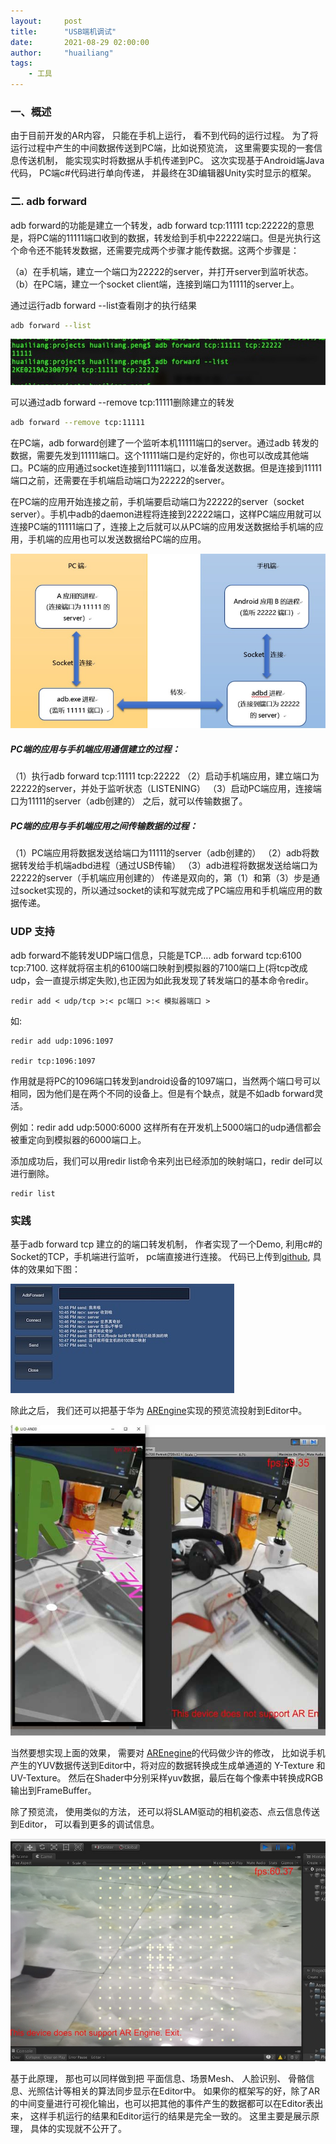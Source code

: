 ```yaml
---
layout:     post
title:      "USB端机调试"
date:       2021-08-29 02:00:00
author:     "huailiang"
tags:
    - 工具
---
```



### 一、概述


由于目前开发的AR内容， 只能在手机上运行， 看不到代码的运行过程。 为了将运行过程中产生的中间数据传送到PC端，比如说预览流， 这里需要实现的一套信息传送机制， 能实现实时将数据从手机传递到PC。 这次实现基于Android端Java代码， PC端c#代码进行单向传递， 并最终在3D编辑器Unity实时显示的框架。

### 二. adb forward

adb forward的功能是建立一个转发，adb forward tcp:11111 tcp:22222的意思是，将PC端的11111端口收到的数据，转发给到手机中22222端口。但是光执行这个命令还不能转发数据，还需要完成两个步骤才能传数据。这两个步骤是：

（a）在手机端，建立一个端口为22222的server，并打开server到监听状态。
（b）在PC端，建立一个socket client端，连接到端口为11111的server上。


通过运行adb forward --list查看刚才的执行结果

```sh
adb forward --list
```


![](/img/post-android/adb1.jpg)


可以通过adb forward --remove tcp:11111删除建立的转发

```sh
adb forward --remove tcp:11111
```

在PC端，adb forward创建了一个监听本机11111端口的server。通过adb 转发的数据，需要先发到11111端口。这个11111端口是约定好的，你也可以改成其他端口。PC端的应用通过socket连接到11111端口，以准备发送数据。但是连接到11111端口之前，还需要在手机端启动端口为22222的server。


在PC端的应用开始连接之前，手机端要启动端口为22222的server（socket server）。手机中adb的daemon进程将连接到22222端口，这样PC端应用就可以连接PC端的11111端口了，连接上之后就可以从PC端的应用发送数据给手机端的应用，手机端的应用也可以发送数据给PC端的应用。

![](/img/post-android/adb2.jpg)



##### PC端的应用与手机端应用通信建立的过程：
（1）执行adb forward tcp:11111 tcp:22222
（2）启动手机端应用，建立端口为22222的server，并处于监听状态（LISTENING）
（3）启动PC端应用，连接端口为11111的server（adb创建的）
之后，就可以传输数据了。

##### PC端的应用与手机端应用之间传输数据的过程：
（1）PC端应用将数据发送给端口为11111的server（adb创建的）
（2）adb将数据转发给手机端adbd进程（通过USB传输）
（3）adb进程将数据发送给端口为22222的server（手机端应用创建的）
传递是双向的，第（1）和第（3）步是通过socket实现的，所以通过socket的读和写就完成了PC端应用和手机端应用的数据传递。


### UDP 支持

adb forward不能转发UDP端口信息，只能是TCP…. adb forward tcp:6100 tcp:7100. 这样就将宿主机的6100端口映射到模拟器的7100端口上(将tcp改成udp，会一直提示绑定失败),也正因为如此我发现了转发端口的基本命令redir。

```
redir add < udp/tcp >:< pc端口 >:< 模拟器端口 >
```

如:
```
redir add udp:1096:1097 

redir tcp:1096:1097
```

作用就是将PC的1096端口转发到android设备的1097端口，当然两个端口号可以相同，因为他们是在两个不同的设备上。但是有个缺点，就是不如adb forward灵活。


例如：redir add udp:5000:6000  这样所有在开发机上5000端口的udp通信都会被重定向到模拟器的6000端口上。

添加成功后，我们可以用redir list命令来列出已经添加的映射端口，redir del可以进行删除。

```
redir list
```

### 实践

基于adb forward tcp 建立的的端口转发机制， 作者实现了一个Demo, 利用c#的Socket的TCP，手机端进行监听， pc端直接进行连接。 代码已上传到[github][i1], 具体的效果如下图：

![](/img/post-android/adb3.jpg)


除此之后， 我们还可以把基于华为 [AREngine][i4]实现的预览流投射到Editor中。


![](/img/post-android/adb4.jpg)


当然要想实现上面的效果， 需要对 [AREnegine][i4]的代码做少许的修改， 比如说手机产生的YUV数据传送到Editor中，将对应的数据转换成生成单通道的 Y-Texture 和 UV-Texture。 然后在Shader中分别采样yuv数据，最后在每个像素中转换成RGB输出到FrameBuffer。



除了预览流， 使用类似的方法， 还可以将SLAM驱动的相机姿态、点云信息传送到Editor， 可以看到更多的调试信息。


![](/img/post-android/adb5.jpg)



基于此原理， 那也可以同样做到把 平面信息、场景Mesh、 人脸识别、 骨骼信息、光照估计等相关的算法同步显示在Editor中。 如果你的框架写的好，除了AR的中间变量进行可视化输出，也可以把其他的事件产生的数据都可以在Editor表出来， 这样手机运行的结果和Editor运行的结果是完全一致的。 这里主要是展示原理， 具体的实现就不公开了。 

[i1]: https://blog.csdn.net/u013553529/article/details/80036227
[i2]: https://www.jianshu.com/p/fabaad5486bf
[i3]: https://github.com/huailiang/adb-connect
[i4]: https://developer.huawei.com/consumer/cn/hms/huawei-arengine/
